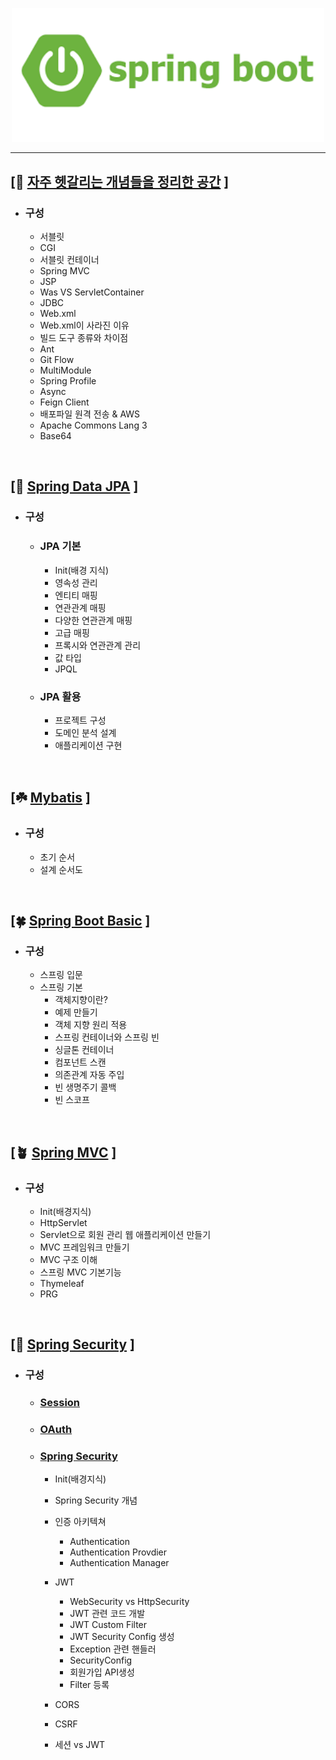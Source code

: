 <p align = "center">
<img src = "image/spring1.png" width="500">
</p>


-------------------


## [🌱 [자주 헷갈리는 개념들을 정리한 공간](https://github.com/Ho-Tea/study-Spring/tree/main/Init) ]
  - ### 구성
    - 서블릿
    - CGI
    - 서블릿 컨테이너
    - Spring MVC
    - JSP
    - Was VS ServletContainer
    - JDBC
    - Web.xml
    - Web.xml이 사라진 이유
    - 빌드 도구 종류와 차이점
    - Ant
    - Git Flow
    - MultiModule
    - Spring Profile
    - Async
    - Feign Client
    - 배포파일 원격 전송 & AWS
    - Apache Commons Lang 3
    - Base64


<br/>

## [🌿 [Spring Data JPA](https://github.com/Ho-Tea/study-Spring/tree/main/JPA) ]
  - ### 구성
    - ### JPA 기본
      - Init(배경 지식)
      - 영속성 관리
      - 엔티티 매핑
      - 연관관계 매핑
      - 다양한 연관관계 매핑
      - 고급 매핑
      - 프록시와 연관관계 관리
      - 값 타입
      - JPQL

    - ### JPA 활용
      - 프로젝트 구성
      - 도메인 분석 설계
      - 애플리케이션 구현
  


<br/>


## [☘️ [Mybatis](https://github.com/Ho-Tea/study-Spring/tree/main/Mybatis) ]
  - ### 구성
    - 초기 순서
    - 설계 순서도

<br/>

## [🍀 [Spring Boot Basic](https://github.com/Ho-Tea/study-Spring/tree/main/Spring%20Boot) ]
  - ### 구성
    - 스프링 입문
    - 스프링 기본
      - 객체지향이란?
      - 예제 만들기
      - 객체 지향 원리 적용
      - 스프링 컨테이너와 스프링 빈
      - 싱글톤 컨테이너
      - 컴포넌트 스캔
      - 의존관계 자동 주입
      - 빈 생명주기 콜백
      - 빈 스코프



<br/>

## [🪴 [Spring MVC](https://github.com/Ho-Tea/study-Spring/tree/main/MVC) ]
  - ### 구성
    - Init(배경지식)
    - HttpServlet
    - Servlet으로 회원 관리 웹 애플리케이션 만들기
    - MVC 프레임워크 만들기
    - MVC 구조 이해
    - 스프링 MVC 기본기능
    - Thymeleaf
    - PRG




<br/>

## [🌵 [Spring Security](https://github.com/Ho-Tea/study-Spring/tree/main/Spring%20Security) ]
  - ### 구성
    - ### [Session](https://github.com/Ho-Tea/study-Spring/blob/main/Spring%20Security/Security1.md)
    - ### [OAuth](https://github.com/Ho-Tea/study-Spring/blob/main/Spring%20Security/Security2.md)
    - ### [Spring Security](https://github.com/Ho-Tea/study-Spring/tree/main/Spring%20Security)
      - Init(배경지식)
      - Spring Security 개념
      - 인증 아키텍쳐
        - Authentication
        - Authentication Provdier
        - Authentication Manager
      
      - JWT
        - WebSecurity vs HttpSecurity
        - JWT 관련 코드 개발
        - JWT Custom Filter
        - JWT Security Config 생성
        - Exception 관련 핸들러
        - SecurityConfig
        - 회원가입 API생성
        - Filter 등록
        
      - CORS
      - CSRF
      - 세션 vs JWT
      



